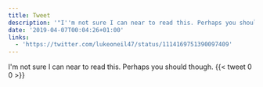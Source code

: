 ```yaml
---
title: Tweet
description: '"I''m not sure I can near to read this. Perhaps you should though. "'
date: '2019-04-07T00:04:26+01:00'
links:
  - 'https://twitter.com/lukeoneil47/status/1114169751390097409'
---
```

I'm not sure I can near to read this. Perhaps you should though. 
      {{< tweet 0 0 >}}
    
